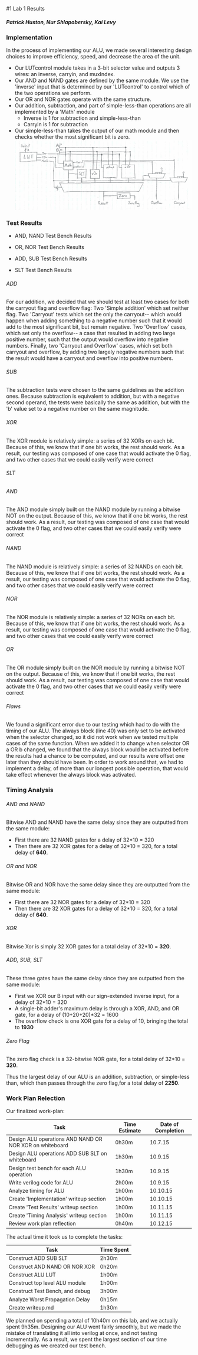 #1 Lab 1 Results
##### Patrick Huston, Nur Shlapobersky, Kai Levy

### Implementation

In the process of implementing our ALU, we made several interesting design choices to improve efficiency, speed, and decrease the area of the unit.

- Our LUTcontrol module takes in a 3-bit selector value and outputs 3 wires: an inverse, carryin, and muxIndex.
- Our AND and NAND gates are defined by the same module. We use the 'inverse' input that is determined by our 'LUTcontrol' to control which of the two operations we perform.
- Our OR and NOR gates operate with the same structure.
- Our addition, subtraction, and part of simple-less-than operations are all implemented by a 'Math' module
	- Inverse is 1 for subtraction and simple-less-than
	- Carryin is 1 for subtraction
- Our simple-less-than takes the output of our math module and then checks whether the most significant bit is zero.
![A block diagram of our ALU's main components](ALUDiagram.png)

### Test Results

- AND, NAND Test Bench Results

- OR, NOR Test Bench Results

- ADD, SUB Test Bench Results

- SLT Test Bench Results

###### ADD
For our addition, we decided that we should test at least two cases for both the carryout flag and overflow flag: Two 'Simple addition' which set neither flag. Two 'Carryout' tests which set the only the carryout-- which would happen when adding something to a negative number such that it would add to the most significant bit, but remain negative. Two 'Overflow' cases, which set only the overflow-- a case that resulted in adding two large positive number, such that the output would overflow into negative numbers. Finally, two 'Carryout and Overflow' cases, which set both carryout and overflow, by adding two largely negative numbers such that the result would have a carryout and overflow into positive numbers.

###### SUB
The subtraction tests were chosen to the same guidelines as the addition ones. Because subtraction is equivalent to addition, but with a negative second operand, the tests were basically the same as addition, but with the 'b' value set to a negative number on the same magnitude.

###### XOR
The XOR module is relatively simple: a series of 32 XORs on each bit. Because of this, we know that if one bit works, the rest should work. As a result, our testing was composed of one case that would activate the 0 flag, and two other cases that we could easily verify were correct

###### SLT

###### AND
The AND module simply built on the NAND module by running a bitwise NOT on the output. Because of this, we know that if one bit works, the rest should work. As a result, our testing was composed of one case that would activate the 0 flag, and two other cases that we could easily verify were correct

###### NAND
The NAND module is relatively simple: a series of 32 NANDs on each bit. Because of this, we know that if one bit works, the rest should work. As a result, our testing was composed of one case that would activate the 0 flag, and two other cases that we could easily verify were correct

###### NOR
The NOR module is relatively simple: a series of 32 NORs on each bit. Because of this, we know that if one bit works, the rest should work. As a result, our testing was composed of one case that would activate the 0 flag, and two other cases that we could easily verify were correct

###### OR
The OR module simply built on the NOR module by running a bitwise NOT on the output. Because of this, we know that if one bit works, the rest should work. As a result, our testing was composed of one case that would activate the 0 flag, and two other cases that we could easily verify were correct

###### Flaws
We found a significant error due to our testing which had to do with the timing of our ALU. The always block (line 40) was only set to be activated when the selector changed, so it did not work when we tested multiple cases of the same function. When we added it to change when selector OR a OR b changed, we found that the always block would be activated before the results had a chance to be computed, and our results were offset one later than they should have been. In order to work around that, we had to implement a delay, of more than our longest possible operation, that would take effect whenever the always block was activated.

### Timing Analysis

###### AND and NAND
Bitwise AND and NAND have the same delay since they are outputted from the same module:
- First there are 32 NAND gates for a delay of 32*10 = 320
- Then there are 32 XOR gates for a delay of 32*10 = 320, for a total delay of __640__.

###### OR and NOR
Bitwise OR and NOR have the same delay since they are outputted from the same module:
- First there are 32 NOR gates for a delay of 32*10 = 320
- Then there are 32 XOR gates for a delay of 32*10 = 320, for a total delay of __640__.

###### XOR
Bitwise Xor is simply 32 XOR gates for a total delay of 32*10 = __320__.

###### ADD, SUB, SLT
These three gates have the same delay since they are outputted from the same module:
- First we XOR our B input with our sign-extended inverse input, for a delay of 32*10 = 320
- A single-bit adder's maximum delay is through a XOR, AND, and OR gate, for a delay of (10+20+20)*32 = 1600
- The overflow check is one XOR gate for a delay of 10, bringing the total to __1930__

###### Zero Flag
The zero flag check is a 32-bitwise NOR gate, for a total delay of 32*10 = __320__.

Thus the largest delay of our ALU is an addition, subtraction, or simple-less than, which then passes through the zero flag,for a total delay of **2250**.


### Work Plan Relection

Our finalized work-plan:

Task      | Time Estimate | Date of Completion
---|---|---
Design ALU operations AND NAND OR NOR XOR on whiteboard          |   0h30m       |     10.7.15
Design ALU operations ADD SUB SLT         on whiteboard          |   1h30m       |     10.9.15
Design test bench for each ALU operation                          |   1h30m       |     10.9.15
Write verilog code for ALU                                        |   2h00m       |     10.9.15
Analyze timing for ALU                                            |   1h00m       |     10.10.15
Create 'Implementation' writeup section                           |   1h00m       |     10.10.15
Create 'Test Results' writeup section                             |   1h00m       |     10.11.15
Create 'Timing Analysis' writeup section                          |   1h00m       |     10.11.15
Review work plan reflection                                       |   0h40m       |     10.12.15

The actual time it took us to complete the tasks:

Task  |     Time Spent
---|---
Construct ADD SUB SLT           |  2h30m
Construct AND NAND OR NOR XOR   |  0h20m
Construct ALU LUT			    |  1h00m
Construct top level ALU module  |  1h00m
Construct Test Bench, and debug |  3h00m
Analyze Worst Propagation Delay |  0h15m
Create writeup.md               |  1h30m

We planned on spending a total of 10h40m on this lab, and we actually spent 9h35m.
Designing our ALU went fairly smoothly, but we made the mistake of translating it all into verilog at once, and not testing incrementally.
As a result, we spent the largest section of our time debugging as we created our test bench.